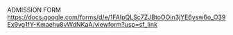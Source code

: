 ADMISSION FORM 
https://docs.google.com/forms/d/e/1FAIpQLSc7ZJBtoOOin3jYE6ysw6o_O39Ex9vg1fY-Kmaehu8vWdNKaA/viewform?usp=sf_link

       
